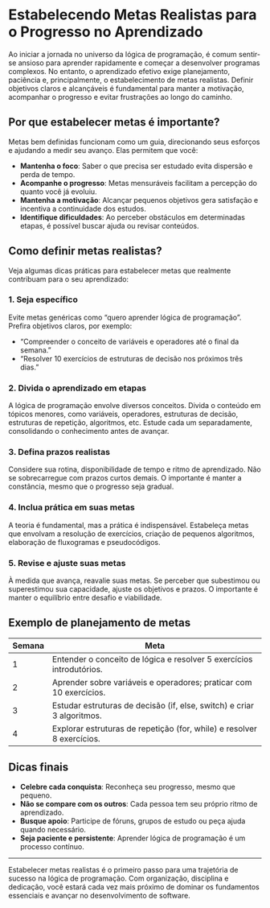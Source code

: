 
# Estabelecendo Metas Realistas para o Progresso no Aprendizado

Ao iniciar a jornada no universo da lógica de programação, é comum sentir-se ansioso para aprender rapidamente e começar a desenvolver programas complexos. No entanto, o aprendizado efetivo exige planejamento, paciência e, principalmente, o estabelecimento de metas realistas. Definir objetivos claros e alcançáveis é fundamental para manter a motivação, acompanhar o progresso e evitar frustrações ao longo do caminho.

## Por que estabelecer metas é importante?

Metas bem definidas funcionam como um guia, direcionando seus esforços e ajudando a medir seu avanço. Elas permitem que você:

- **Mantenha o foco**: Saber o que precisa ser estudado evita dispersão e perda de tempo.
- **Acompanhe o progresso**: Metas mensuráveis facilitam a percepção do quanto você já evoluiu.
- **Mantenha a motivação**: Alcançar pequenos objetivos gera satisfação e incentiva a continuidade dos estudos.
- **Identifique dificuldades**: Ao perceber obstáculos em determinadas etapas, é possível buscar ajuda ou revisar conteúdos.

## Como definir metas realistas?

Veja algumas dicas práticas para estabelecer metas que realmente contribuam para o seu aprendizado:

### 1. **Seja específico**

Evite metas genéricas como “quero aprender lógica de programação”. Prefira objetivos claros, por exemplo:  
- “Compreender o conceito de variáveis e operadores até o final da semana.”
- “Resolver 10 exercícios de estruturas de decisão nos próximos três dias.”

### 2. **Divida o aprendizado em etapas**

A lógica de programação envolve diversos conceitos. Divida o conteúdo em tópicos menores, como variáveis, operadores, estruturas de decisão, estruturas de repetição, algoritmos, etc. Estude cada um separadamente, consolidando o conhecimento antes de avançar.

### 3. **Defina prazos realistas**

Considere sua rotina, disponibilidade de tempo e ritmo de aprendizado. Não se sobrecarregue com prazos curtos demais. O importante é manter a constância, mesmo que o progresso seja gradual.

### 4. **Inclua prática em suas metas**

A teoria é fundamental, mas a prática é indispensável. Estabeleça metas que envolvam a resolução de exercícios, criação de pequenos algoritmos, elaboração de fluxogramas e pseudocódigos.

### 5. **Revise e ajuste suas metas**

À medida que avança, reavalie suas metas. Se perceber que subestimou ou superestimou sua capacidade, ajuste os objetivos e prazos. O importante é manter o equilíbrio entre desafio e viabilidade.

## Exemplo de planejamento de metas

| Semana | Meta                                                                 |
|--------|----------------------------------------------------------------------|
| 1      | Entender o conceito de lógica e resolver 5 exercícios introdutórios. |
| 2      | Aprender sobre variáveis e operadores; praticar com 10 exercícios.   |
| 3      | Estudar estruturas de decisão (if, else, switch) e criar 3 algoritmos.|
| 4      | Explorar estruturas de repetição (for, while) e resolver 8 exercícios.|

## Dicas finais

- **Celebre cada conquista**: Reconheça seu progresso, mesmo que pequeno.
- **Não se compare com os outros**: Cada pessoa tem seu próprio ritmo de aprendizado.
- **Busque apoio**: Participe de fóruns, grupos de estudo ou peça ajuda quando necessário.
- **Seja paciente e persistente**: Aprender lógica de programação é um processo contínuo.

---

Estabelecer metas realistas é o primeiro passo para uma trajetória de sucesso na lógica de programação. Com organização, disciplina e dedicação, você estará cada vez mais próximo de dominar os fundamentos essenciais e avançar no desenvolvimento de software.
```
